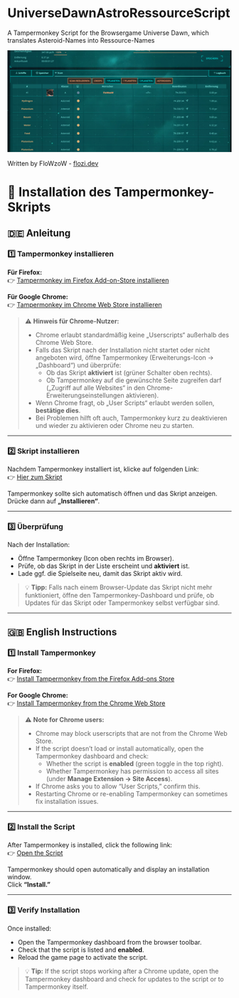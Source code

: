 # UniverseDawnAstroRessourceScript

A Tampermonkey Script for the Browsergame Universe Dawn, which translates Asteroid-Names into Ressource-Names

![picture of the universe dawn scanner in the fleet-overview](scanner.png)

Written by FloWzoW - [flozi.dev](https://flozi.dev)

# 🧩 Installation des Tampermonkey-Skripts

## 🇩🇪 Anleitung

### 1️⃣ Tampermonkey installieren

**Für Firefox:**  
👉 [Tampermonkey im Firefox Add-on-Store installieren](https://addons.mozilla.org/de/firefox/addon/tampermonkey/)

**Für Google Chrome:**  
👉 [Tampermonkey im Chrome Web Store installieren](https://chromewebstore.google.com/detail/tampermonkey/dhdgffkkebhmkfjojejmpbldmpobfkfo?pli=1)

> ⚠️ **Hinweis für Chrome-Nutzer:**
>
> - Chrome erlaubt standardmäßig keine „Userscripts“ außerhalb des Chrome Web Store.
> - Falls das Skript nach der Installation nicht startet oder nicht angeboten wird, öffne Tampermonkey (Erweiterungs-Icon → „Dashboard“) und überprüfe:
>   - Ob das Skript **aktiviert** ist (grüner Schalter oben rechts).
>   - Ob Tampermonkey auf die gewünschte Seite zugreifen darf („Zugriff auf alle Websites“ in den Chrome-Erweiterungseinstellungen aktivieren).
> - Wenn Chrome fragt, ob „User Scripts“ erlaubt werden sollen, **bestätige dies**.
> - Bei Problemen hilft oft auch, Tampermonkey kurz zu deaktivieren und wieder zu aktivieren oder Chrome neu zu starten.

---

### 2️⃣ Skript installieren

Nachdem Tampermonkey installiert ist, klicke auf folgenden Link:  
👉 [Hier zum Skript](https://github.com/FloWzoW/UniverseDawnAstroRessourceScript/raw/refs/heads/main/Universe%20Dawn%20Fleet%20Asteroid%20Replacer.user.js)

Tampermonkey sollte sich automatisch öffnen und das Skript anzeigen.  
Drücke dann auf **„Installieren“**.

---

### 3️⃣ Überprüfung

Nach der Installation:

- Öffne Tampermonkey (Icon oben rechts im Browser).
- Prüfe, ob das Skript in der Liste erscheint und **aktiviert** ist.
- Lade ggf. die Spielseite neu, damit das Skript aktiv wird.

> 💡 **Tipp:** Falls nach einem Browser-Update das Skript nicht mehr funktioniert, öffne den Tampermonkey-Dashboard und prüfe, ob Updates für das Skript oder Tampermonkey selbst verfügbar sind.

---

## 🇬🇧 English Instructions

### 1️⃣ Install Tampermonkey

**For Firefox:**  
👉 [Install Tampermonkey from the Firefox Add-ons Store](https://addons.mozilla.org/de/firefox/addon/tampermonkey/)

**For Google Chrome:**  
👉 [Install Tampermonkey from the Chrome Web Store](https://chromewebstore.google.com/detail/tampermonkey/dhdgffkkebhmkfjojejmpbldmpobfkfo?pli=1)

> ⚠️ **Note for Chrome users:**
>
> - Chrome may block userscripts that are not from the Chrome Web Store.
> - If the script doesn’t load or install automatically, open the Tampermonkey dashboard and check:
>   - Whether the script is **enabled** (green toggle in the top right).
>   - Whether Tampermonkey has permission to access all sites (under **Manage Extension → Site Access**).
> - If Chrome asks you to allow “User Scripts,” confirm this.
> - Restarting Chrome or re-enabling Tampermonkey can sometimes fix installation issues.

---

### 2️⃣ Install the Script

After Tampermonkey is installed, click the following link:  
👉 [Open the Script](https://github.com/FloWzoW/UniverseDawnAstroRessourceScript/raw/refs/heads/main/Universe%20Dawn%20Fleet%20Asteroid%20Replacer.user.js)

Tampermonkey should open automatically and display an installation window.  
Click **“Install.”**

---

### 3️⃣ Verify Installation

Once installed:

- Open the Tampermonkey dashboard from the browser toolbar.
- Check that the script is listed and **enabled**.
- Reload the game page to activate the script.

> 💡 **Tip:** If the script stops working after a Chrome update, open the Tampermonkey dashboard and check for updates to the script or to Tampermonkey itself.
